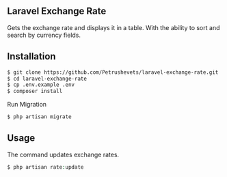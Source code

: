 
## Laravel Exchange Rate

Gets the exchange rate and displays it in a table. With the ability to sort and search by currency fields.

## Installation

```bash
$ git clone https://github.com/Petrushevets/laravel-exchange-rate.git
$ cd laravel-exchange-rate
$ cp .env.example .env
$ composer install
```

Run Migration
```php
$ php artisan migrate
```

## Usage

The command updates exchange rates.

```php
$ php artisan rate:update
```
